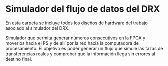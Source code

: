# Simulador del flujo de datos del DRX

En esta carpeta se incluye todos los diseños de hardware del trabajo asociado al simulador del DRX.

Simulador que permita generar números consecutivos en la FPGA y moverlos hacia el PS y de allí por la red hacia la computadora de procesamiento. El objetivo es poder generar un flujo que simule las tazas de transferencias reales y comprobar que la información llega sin errores al destino final.
